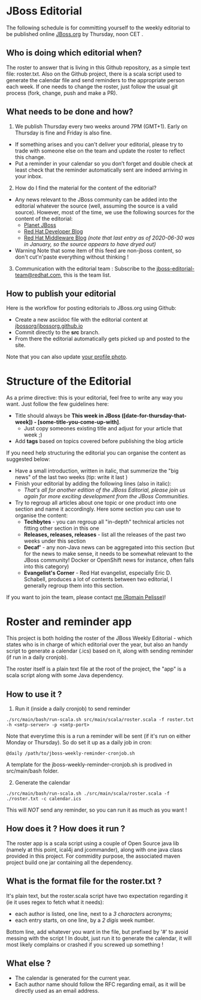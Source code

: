 JBoss Editorial
====

The following schedule is for committing yourself to the weekly editorial to be published online [JBoss.org](https://www.jboss.org/) by Thursday, noon CET .


Who is doing which editorial when?
----

The roster to answer that is living in this Github repository, as a simple text file: roster.txt. Also on the Github project, there is a scala script used to generate the calendar file and send reminders to the appropriate person each week. If one needs to change the roster, just follow the usual git process (fork, change, push and make a PR).

What needs to be done and how?
----

1. We publish Thursday every two weeks around 7PM (GMT+1). Early on Thursday is fine and Friday is also fine.
* If something arises and you can't deliver your editorial, please try to trade with someone else on the team and update the roster to reflect this change.
* Put a reminder in your calendar so you don’t forget and double check at least check that the reminder automatically sent are indeed arriving in your inbox.
2. How do I find the material for the content of the editorial?
* Any news relevant to the JBoss community can be added into the editorial whatever the source (well, assuming the source is a valid source). However, most of the time, we use the following sources for the content of the editorial:
    * [Planet JBoss](https://planet.jboss.org/)
    * [Red Hat Developer Blog](https://developers.redhat.com/)
    * [Red Hat Middleware Blog](https://middlewareblog.redhat.com/) *(note that last entry as of 2020-06-30 was in January, so the source appears to have dryed out)*
* Warning Note that some item of this feed are non-jboss content, so don't cut'n'paste everything without thinking !
3. Communication with the editorial team : Subscribe to the jboss-editorial-team@redhat.com, this is the team list.

How to publish your editorial
----

Here is the workflow for posting editorials to JBoss.org using Github:

* Create a new asciidoc file with the editorial content at [jbossorg/jbossorg.github.io](https://github.com/jbossorg/jbossorg.github.io/tree/src/src/content/posts)
* Commit directly to the **src** branch.
* From there the editorial automatically gets picked up and posted to the site.

Note that you can also update [your profile photo](https://github.com/jbossorg/jbossorg.github.io/tree/src/src/img/people).

Structure of the Editorial
====

As a prime directive: this is your editorial, feel free to write any way you want. Just follow the few guidelines here:

* Title should always be **This week in JBoss ([date-for-thursday-that-week]) - [some-title-you-come-up-with]**.
    * Just copy someones existing title and adjust for your article that week ;)
* Add **tags** based on topics covered before publishing the blog article

If you need help structuring the editorial you can organise the content as suggested below:

* Have a small introduction, written in italic, that summerize the "big news" of the last two weeks (tip: write it last )
* Finish your editorial by adding the following lines (also in italic):
    * *That's all for another edition of the JBoss Editorial, please join us again for more exciting development from the JBoss Communities.*
* Try to regroup all articles about one topic or one product into one section and name it accordingly. Here some section you can use to organise the content:
    * **Techbytes** - you can regroup all "in-depth" technical articles not fitting other section in this one
    * **Releases, releases, releases** - list all the releases of the past two weeks under this section
    * **Decaf'** - any non-Java news can be aggregated into this section (but for the news to make sense, it needs to be somewhat relevant to the JBoss community! Docker or OpenShift news for instance, often falls into this category)
    * **Evangelist's Corner** - Red Hat evangelist, especially Eric D. Schabell, produces a lot of contents between two editorial, I generally regroup them into this section.

If you want to join the team, please contact [me (Romain Pelisse)](belaran@redhat.com)!

Roster and reminder app
====

This project is both holding the roster of the JBoss Weekly Editorial - which states who is in charge of which editorial over the year, but also an handy script to generate a calendar (.ics) based on it, along with sending reminder (if run in a daily cronjob).

The roster itself is a plain text file at the root of the project, the "app" is a scala script along with some Java dependency.

How to use it ?
----

1) Run it (inside a daily cronjob) to send reminder

```
./src/main/bash/run-scala.sh src/main/scala/roster.scala -f roster.txt -h <smtp-server> -p <smtp-port>
```

Note that everytime this is a run a reminder will be sent (if it's run on either Monday or Thursday). So do set it up as a daily job in cron:

```
@daily /path/to/jboss-weekly-reminder-cronjob.sh
```

A template for the jboss-weekly-reminder-cronjob.sh is prodived in src/main/bash folder.

2) Generate the calendar

```
./src/main/bash/run-scala.sh ./src/main/scala/roster.scala -f ./roster.txt -c calendar.ics
```

This will *NOT* send any reminder, so you can run it as much as you want !

How does it ? How does it run ?
----

The roster app is a scala script using a couple of Open Source java lib (namely at this point, ical4j and jcommander), along with one java class provided in this project. For commidity purpose, the associated maven project build one jar containing all the dependency.


What is the format file for the roster.txt ?
----

It's plain text, but the roster.scala script have two expectation regarding it (ie it uses regex to fetch what it needs):

* each author is listed, one line, next to a *3 characters* acronyms;
* each entry starts, on one line, by a *2 digis* week number.

Bottom line, add whatever you want in the file, but prefixed by '#' to avoid messing with the script ! In doubt, just run it to generate the calendar, it will most likely complains or crashed if you screwed up something !


What else ?
----

* The calendar is generated for the current year.
* Each author name should follow the RFC regarding email, as it will be directly used as an email address.

